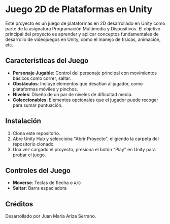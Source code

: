 # Juego 2D de Plataformas en Unity

Este proyecto es un juego de plataformas en 2D desarrollado en Unity como parte de la asignatura Programación Multimedia y Dispositivos. El objetivo principal del proyecto es aprender y aplicar conceptos fundamentales de desarrollo de videojuegos en Unity, como el manejo de físicas, animación, etc.

## Características del Juego
- **Personaje Jugable**: Control del personaje principal con movimientos básicos como correr, saltar.
- **Obstáculos**: Incluye elementos que desafían al jugador, como plataformas móviles y pinchos.
- **Niveles**: Diseño de un par de niveles de dificultad media.
- **Coleccionables**: Elementos opcionales que el jugador puede recoger para sumar puntuación.

## Instalación
1. Clona este repositorio.
2. Abre Unity Hub y selecciona "Abrir Proyecto", eligiendo la carpeta del repositorio clonado.
3. Una vez cargado el proyecto, presiona el botón "Play" en Unity para probar el juego.

## Controles del Juego
- **Moverse**: Teclas de flecha o `A/D`
- **Saltar**: Barra espaciadora

## Créditos
Desarrollado por Juan Maria Ariza Serrano.
